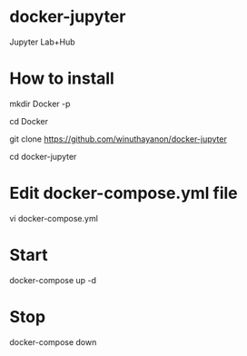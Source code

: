 # docker-jupyter
Jupyter Lab+Hub


# How to install
mkdir Docker -p

cd Docker

git clone https://github.com/winuthayanon/docker-jupyter

cd docker-jupyter

# Edit docker-compose.yml file
vi docker-compose.yml

# Start
docker-compose up -d

# Stop
docker-compose down
